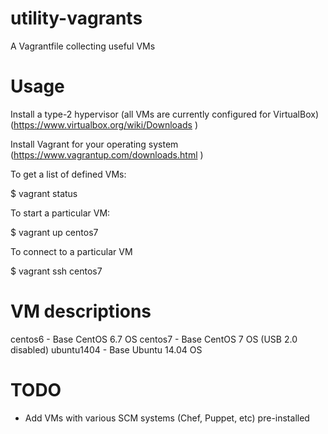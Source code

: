 utility-vagrants
================

A Vagrantfile collecting useful VMs

Usage
=====

Install a type-2 hypervisor (all VMs are currently configured
for VirtualBox) (https://www.virtualbox.org/wiki/Downloads )

Install Vagrant for your operating system (https://www.vagrantup.com/downloads.html )

To get a list of defined VMs:

$ vagrant status

To start a particular VM:

$ vagrant up centos7

To connect to a particular VM

$ vagrant ssh centos7

VM descriptions
===============

centos6 - Base CentOS 6.7 OS
centos7 - Base CentOS 7 OS (USB 2.0 disabled)
ubuntu1404 - Base Ubuntu 14.04 OS

TODO
====

* Add VMs with various SCM systems (Chef, Puppet, etc) pre-installed

